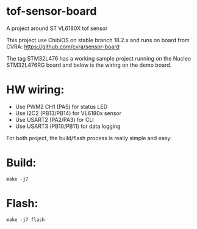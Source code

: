 # tof-sensor-board
A project around ST VL6180X tof sensor

This project use ChibiOS on stable branch 18.2.x and runs on board from CVRA:
https://github.com/cvra/sensor-board

The tag STM32L476 has a working sample project running on the Nucleo STM32L476RG board and below is the wiring on the demo board.

HW wiring:
==
  * Use PWM2 CH1 (PA5) for status LED
  * Use I2C2 (PB13/PB14) for VL6180x sensor
  * Use USART2 (PA2/PA3) for CLI
  * Use USART3 (PB10/PB11) for data logging

For both project, the build/flash process is really simple and easy:

Build:
==

```
make -j7
```

Flash:
==

```
make -j7 flash
```
